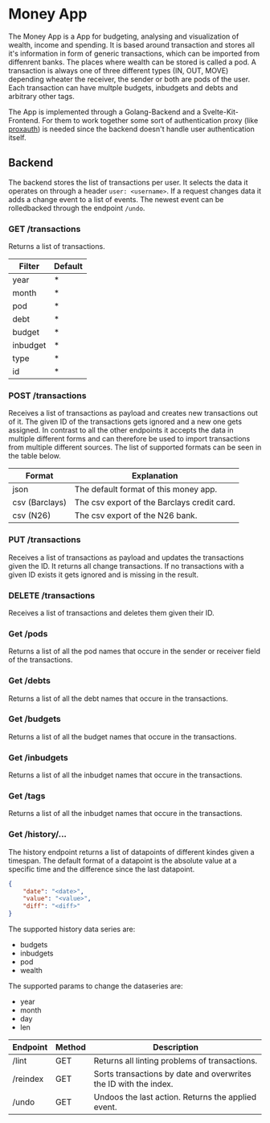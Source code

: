 # Money App

The Money App is a App for budgeting, analysing and visualization of wealth, income and spending.
It is based around transaction and stores all it's information in form of generic transactions, which can be imported from diffenrent banks.
The places where wealth can be stored is called a pod.
A transaction is always one of three different types (IN, OUT, MOVE) depending wheater the receiver, the sender or both are pods of the user.
Each transaction can have multple budgets, inbudgets and debts and arbitrary other tags.

The App is implemented through a Golang-Backend and a Svelte-Kit-Frontend.
For them to work together some sort of authentication proxy (like [proxauth](https://github.com/xilefmusics/proxauth)) is needed since the backend doesn't handle user authentication itself.

## Backend

The backend stores the list of transactions per user.
It selects the data it operates on through a header `user: <username>`.
If a request changes data it adds a change event to a list of events.
The newest event can be rolledbacked through the endpoint `/undo`.

### GET /transactions

Returns a list of transactions.

| Filter   | Default |
| -------- | ------- |
| year     | \*      |
| month    | \*      |
| pod      | \*      |
| debt     | \*      |
| budget   | \*      |
| inbudget | \*      |
| type     | \*      |
| id       | \*      |

### POST /transactions

Receives a list of transactions as payload and creates new transactions out of it.
The given ID of the transactions gets ignored and a new one gets assigned.
In contrast to all the other endpoints it accepts the data in multiple different forms and can therefore be used to import transactions from multiple different sources.
The list of supported formats can be seen in the table below.

| Format         | Explanation                                 |
| -------------- | ------------------------------------------- |
| json           | The default format of this money app.       |
| csv (Barclays) | The csv export of the Barclays credit card. |
| csv (N26)      | The csv export of the N26 bank.             |

### PUT /transactions

Receives a list of transactions as payload and updates the transactions given the ID.
It returns all change transactions.
If no transactions with a given ID exists it gets ignored and is missing in the result.

### DELETE /transactions

Receives a list of transactions and deletes them given their ID.

### Get /pods

Returns a list of all the pod names that occure in the sender or receiver field of the transactions.

### Get /debts

Returns a list of all the debt names that occure in the transactions.

### Get /budgets

Returns a list of all the budget names that occure in the transactions.

### Get /inbudgets

Returns a list of all the inbudget names that occure in the transactions.

### Get /tags

Returns a list of all the inbudget names that occure in the transactions.

### Get /history/...

The history endpoint returns a list of datapoints of different kindes given a timespan.
The default format of a datapoint is the absolute value at a specific time and the difference since the last datapoint.

```json
{
    "date": "<date>",
    "value": "<value>",
    "diff": "<diff>"
}
```

The supported history data series are: 
- budgets
- inbudgets
- pod
- wealth

The supported params to change the dataseries are:
- year
- month
- day
- len


| Endpoint           | Method | Description                                                      |
| ------------------ | ------ | ---------------------------------------------------------------- |
| /lint              | GET    | Returns all linting problems of transactions.                    |
| /reindex           | GET    | Sorts transactions by date and overwrites the ID with the index. |
| /undo              | GET    | Undoos the last action. Returns the applied event.               |

